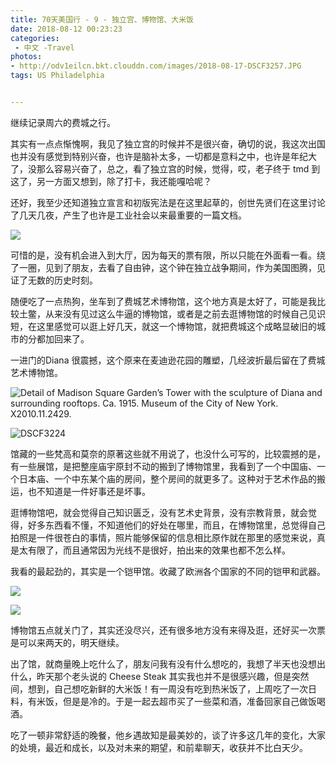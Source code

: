 ```yaml
---
title: 70天美国行 - 9 - 独立宫、博物馆、大米饭
date: 2018-08-12 00:23:23
categories:
 - 中文 -Travel
photos:
- http://odv1eilcn.bkt.clouddn.com/images/2018-08-17-DSCF3257.JPG
tags: US Philadelphia


---
```


继续记录周六的费城之行。

其实有一点点惭愧啊，我见了独立宫的时候并不是很兴奋，确切的说，我这次出国也并没有感觉到特别兴奋，也许是脑补太多，一切都是意料之中，也许是年纪大了，没那么容易兴奋了，总之，看了独立宫的时候，觉得，哎，老子终于 tmd 到这了，另一方面又想到，除了打卡，我还能嘎哈呢？

还好，我至少还知道独立宣言和初版宪法是在这里起草的，创世先贤们在这里讨论了几天几夜，产生了也许是工业社会以来最重要的一篇文档。

![](http://odv1eilcn.bkt.clouddn.com/images/2018-08-17-DSCF3211.JPG)

可惜的是，没有机会进入到大厅，因为每天的票有限，所以只能在外面看一看。绕了一圈，见到了朋友，去看了自由钟，这个钟在独立战争期间，作为美国图腾，见证了无数的历史时刻。

随便吃了一点热狗，坐车到了费城艺术博物馆，这个地方真是太好了，可能是我比较土鳖，从来没有见过这么牛逼的博物馆，或者是之前去逛博物馆的时候自己见识短，在这里感觉可以逛上好几天，就这一个博物馆，就把费城这个成略显破旧的城市的分都加回来了。

一进门的Diana 很震撼，这个原来在麦迪逊花园的雕塑，几经波折最后留在了费城艺术博物馆。

![Detail of Madison Square Garden’s Tower with the sculpture of Diana and surrounding rooftops. Ca. 1915. Museum of the City of New York. X2010.11.2429.](http://odv1eilcn.bkt.clouddn.com/images/2018-08-17-040804.jpg)

![DSCF3224](/Users/CY/Documents/Pics/DSCF3224.JPG)

馆藏的一些梵高和莫奈的原著这些就不用说了，也没什么可写的，比较震撼的是，有一些展馆，是把整座庙宇原封不动的搬到了博物馆里，我看到了一个中国庙、一个日本庙、一个中东某个庙的房间，整个房间的就更多了。这种对于艺术作品的搬运，也不知道是一件好事还是坏事。

逛博物馆吧，就会觉得自己知识匮乏，没有艺术史背景，没有宗教背景，就会觉得，好多东西看不懂，不知道他们的好处在哪里，而且，在博物馆里，总觉得自己拍照是一件很苍白的事情，照片能够保留的信息相比原作就在那里的感觉来说，真是太有限了，而且通常因为光线不是很好，拍出来的效果也都不怎么样。

我看的最起劲的，其实是一个铠甲馆。收藏了欧洲各个国家的不同的铠甲和武器。

![](http://odv1eilcn.bkt.clouddn.com/images/2018-08-17-DSCF3265.JPG)

![](http://odv1eilcn.bkt.clouddn.com/images/2018-08-17-DSCF3273.JPG)

博物馆五点就关门了，其实还没尽兴，还有很多地方没有来得及逛，还好买一次票是可以来两天的，明天继续。

出了馆，就商量晚上吃什么了，朋友问我有没有什么想吃的，我想了半天也没想出什么，昨天那个老头说的 Cheese Steak 其实我也并不是很感兴趣，但是突然间，想到，自己想吃新鲜的大米饭！有一周没有吃到热米饭了，上周吃了一次日料，有米饭，但是是冷的。于是一起去超市买了一些菜和酒，准备回家自己做饭喝酒。

吃了一顿非常舒适的晚餐，他乡遇故知是最美妙的，谈了许多这几年的变化，大家的处境，最近和成长，以及对未来的期望，和前辈聊天，收获并不比白天少。